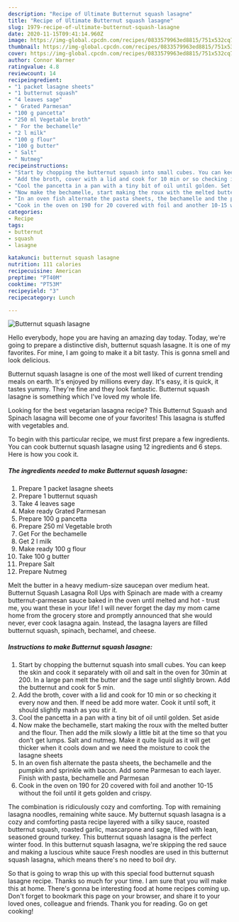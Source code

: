 ```yaml
---
description: "Recipe of Ultimate Butternut squash lasagne"
title: "Recipe of Ultimate Butternut squash lasagne"
slug: 1979-recipe-of-ultimate-butternut-squash-lasagne
date: 2020-11-15T09:41:14.960Z
image: https://img-global.cpcdn.com/recipes/0833579963ed8815/751x532cq70/butternut-squash-lasagne-recipe-main-photo.jpg
thumbnail: https://img-global.cpcdn.com/recipes/0833579963ed8815/751x532cq70/butternut-squash-lasagne-recipe-main-photo.jpg
cover: https://img-global.cpcdn.com/recipes/0833579963ed8815/751x532cq70/butternut-squash-lasagne-recipe-main-photo.jpg
author: Connor Warner
ratingvalue: 4.8
reviewcount: 14
recipeingredient:
- "1 packet lasagne sheets"
- "1 butternut squash"
- "4 leaves sage"
- " Grated Parmesan"
- "100 g pancetta"
- "250 ml Vegetable broth"
- " For the bechamelle"
- "2 l milk"
- "100 g flour"
- "100 g butter"
- " Salt"
- " Nutmeg"
recipeinstructions:
- "Start by chopping the butternut squash into small cubes. You can keep the skin and cook it separately with oil and salt in the oven for 30min at 200. In a large pan melt the butter and the sage until slightly brown. Add the butternut and cook for 5 min."
- "Add the broth, cover with a lid and cook for 10 min or so checking it every now and then. If need be add more water. Cook it until soft, it should slightly mash as you stir it."
- "Cool the pancetta in a pan with a tiny bit of oil until golden. Set aside"
- "Now make the bechamelle, start making the roux with the melted butter and the flour. Then add the milk slowly a little bit at the time so that you don’t get lumps. Salt and nutmeg. Make it quite liquid as it will get thicker when it cools down and we need the moisture to cook the lasagne sheets"
- "In an oven fish alternate the pasta sheets, the bechamelle and the pumpkin and sprinkle with bacon. Add some Parmesan to each layer. Finish with pasta, bechamelle and Parmesan"
- "Cook in the oven on 190 for 20 covered with foil and another 10-15 without the foil until it gets golden and crispy."
categories:
- Recipe
tags:
- butternut
- squash
- lasagne

katakunci: butternut squash lasagne 
nutrition: 111 calories
recipecuisine: American
preptime: "PT40M"
cooktime: "PT53M"
recipeyield: "3"
recipecategory: Lunch

---
```



![Butternut squash lasagne](https://img-global.cpcdn.com/recipes/0833579963ed8815/751x532cq70/butternut-squash-lasagne-recipe-main-photo.jpg)

Hello everybody, hope you are having an amazing day today. Today, we're going to prepare a distinctive dish, butternut squash lasagne. It is one of my favorites. For mine, I am going to make it a bit tasty. This is gonna smell and look delicious.

Butternut squash lasagne is one of the most well liked of current trending meals on earth. It's enjoyed by millions every day. It's easy, it is quick, it tastes yummy. They're fine and they look fantastic. Butternut squash lasagne is something which I've loved my whole life.

Looking for the best vegetarian lasagna recipe? This Butternut Squash and Spinach lasagna will become one of your favorites! This lasagna is stuffed with vegetables and.


To begin with this particular recipe, we must first prepare a few ingredients. You can cook butternut squash lasagne using 12 ingredients and 6 steps. Here is how you cook it.

<!--inarticleads1-->

##### The ingredients needed to make Butternut squash lasagne:

1. Prepare 1 packet lasagne sheets
1. Prepare 1 butternut squash
1. Take 4 leaves sage
1. Make ready  Grated Parmesan
1. Prepare 100 g pancetta
1. Prepare 250 ml Vegetable broth
1. Get  For the bechamelle
1. Get 2 l milk
1. Make ready 100 g flour
1. Take 100 g butter
1. Prepare  Salt
1. Prepare  Nutmeg


Melt the butter in a heavy medium-size saucepan over medium heat. Butternut Squash Lasagna Roll Ups with Spinach are made with a creamy butternut-parmesan sauce baked in the oven until melted and hot - trust me, you want these in your life! I will never forget the day my mom came home from the grocery store and promptly announced that she would never, ever cook lasagna again. Instead, the lasagna layers are filled butternut squash, spinach, bechamel, and cheese. 

<!--inarticleads2-->

##### Instructions to make Butternut squash lasagne:

1. Start by chopping the butternut squash into small cubes. You can keep the skin and cook it separately with oil and salt in the oven for 30min at 200. In a large pan melt the butter and the sage until slightly brown. Add the butternut and cook for 5 min.
1. Add the broth, cover with a lid and cook for 10 min or so checking it every now and then. If need be add more water. Cook it until soft, it should slightly mash as you stir it.
1. Cool the pancetta in a pan with a tiny bit of oil until golden. Set aside
1. Now make the bechamelle, start making the roux with the melted butter and the flour. Then add the milk slowly a little bit at the time so that you don’t get lumps. Salt and nutmeg. Make it quite liquid as it will get thicker when it cools down and we need the moisture to cook the lasagne sheets
1. In an oven fish alternate the pasta sheets, the bechamelle and the pumpkin and sprinkle with bacon. Add some Parmesan to each layer. Finish with pasta, bechamelle and Parmesan
1. Cook in the oven on 190 for 20 covered with foil and another 10-15 without the foil until it gets golden and crispy.


The combination is ridiculously cozy and comforting. Top with remaining lasagna noodles, remaining white sauce. My butternut squash lasagna is a cozy and comforting pasta recipe layered with a silky sauce, roasted butternut squash, roasted garlic, mascarpone and sage, filled with lean, seasoned ground turkey. This butternut squash lasagna is the perfect winter food. In this butternut squash lasagna, we&#39;re skipping the red sauce and making a luscious white sauce Fresh noodles are used in this butternut squash lasagna, which means there&#39;s no need to boil dry. 

So that is going to wrap this up with this special food butternut squash lasagne recipe. Thanks so much for your time. I am sure that you will make this at home. There's gonna be interesting food at home recipes coming up. Don't forget to bookmark this page on your browser, and share it to your loved ones, colleague and friends. Thank you for reading. Go on get cooking!

